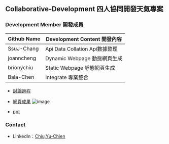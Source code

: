 ## Collaborative-Development 四人協同開發天氣專案

### Development Member 開發成員

Github Name   |Development Content 開發內容
--------------|-------------------------------
SsuJ-Chang    |Api Data Collation  Api數據整理
joanncheng    |Dynamic Webpage     動態網頁生成
brionychiu    |Static Webpage      靜態網頁生成
Bala-Chen     |Integrate           專案整合     

* [討論過程](https://excalidraw.com/#room=d2365a151940605f62ed,mUS6RL2o87DxXZdvAi1mxw)
* [網頁成果](https://bala-chen.github.io/Collaborative-Development/)
![image](https://user-images.githubusercontent.com/94620926/175781442-0f6d548d-900c-49c7-b606-ab33c2debea5.png)

* [ppt](https://drive.google.com/file/d/1jw7j9a7nFQQnJPO1jPYVERF09i9HP_fF/view?usp=sharing)

### Contact
* LinkedIn：[Chiu,Yu-Chien](https://www.linkedin.com/in/%E6%84%89%E8%AC%99-%E9%82%B1-853700200/)
